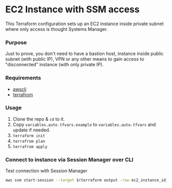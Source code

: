 # EC2 Instance with SSM access
This Terraform configuration sets up an EC2 instance inside private subnet where only access is thought Systems Manager.

### Purpose
Just to prove, you don't need to have a bastion host, instance inside public subnet (with public IP), VPN or any other means to gain access to "disconnected" instance (with only private IP).

### Requirements
* [awscli](https://docs.aws.amazon.com/cli/latest/userguide/getting-started-install.html#getting-started-install-instructions)
* [terrafrom](https://developer.hashicorp.com/terraform/tutorials/aws-get-started/install-cli)

### Usage
1. Clone the repo & `cd` to it.
1. Copy `variables.auto.tfvars.example` to `variables.auto.tfvars` and update if needed.
1. `terraform init`
1. `terrafrom plan`
1. `terrafrom apply`

### Connect to instance via Session Manager over CLI

Test connection with Session Manager 
```bash
aws ssm start-session --target $(terraform output -raw ec2_instance_id_private)
```
